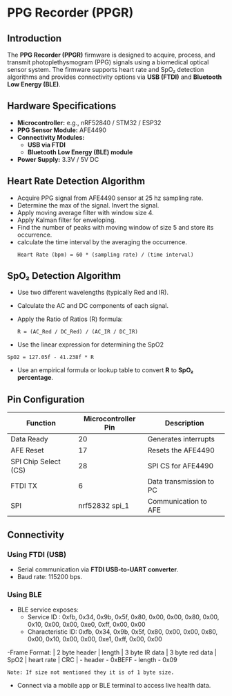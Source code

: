 # PPG Recorder (PPGR)

## Introduction

The **PPG Recorder (PPGR)** firmware is designed to acquire, process, and transmit photoplethysmogram (PPG) signals using a biomedical optical sensor system. The firmware supports heart rate and SpO₂ detection algorithms and provides connectivity options via **USB (FTDI)** and **Bluetooth Low Energy (BLE)**.

## Hardware Specifications

- **Microcontroller:** e.g., nRF52840 / STM32 / ESP32
- **PPG Sensor Module:** AFE4490
- **Connectivity Modules:**
  - **USB via FTDI**
  - **Bluetooth Low Energy (BLE) module**
- **Power Supply:** 3.3V / 5V DC

## Heart Rate Detection Algorithm

- Acquire PPG signal from AFE4490 sensor at 25 hz sampling rate.
- Determine the max of the signal. Invert the signal.
- Apply moving average filter with window size 4.
- Apply Kalman filter for enveloping. 
- Find the number of peaks with moving window of size 5 and store its occurrence. 
- calculate the time interval by the averaging the occurrence.
  ```
  Heart Rate (bpm) = 60 * (sampling rate) / (time interval)
  ```

## SpO₂ Detection Algorithm

- Use two different wavelengths (typically Red and IR).

- Calculate the AC and DC components of each signal.

- Apply the Ratio of Ratios (R) formula:

  ```
  R = (AC_Red / DC_Red) / (AC_IR / DC_IR)
  ```
- Use the linear expression for determining the SpO2
```
SpO2 = 127.05f - 41.238f * R
```

- Use an empirical formula or lookup table to convert **R** to **SpO₂ percentage**.

## Pin Configuration

| Function             | Microcontroller Pin | Description              |
| -------------------- | ------------------- | ------------------------ |
| Data Ready	       |	20	     | Generates interrupts     |
| AFE Reset            | 	17           | Resets the AFE4490       |
| SPI Chip Select (CS) | 	28           | SPI CS for AFE4490       |
| FTDI TX              | 	6            | Data transmission to PC  |
| SPI		       |   nrf52832 spi_1    | Communication to AFE     |

## Connectivity

### Using FTDI (USB)

- Serial communication via **FTDI USB-to-UART converter**.
- Baud rate: 115200 bps.

### Using BLE

- BLE service exposes:
  - Service ID : 0xfb, 0x34, 0x9b, 0x5f, 0x80, 0x00, 0x00, 0x80, 0x00, 0x10, 0x00, 0x00, 0xe0, 0xff, 0x00, 0x00
  - Characteristic ID: 0xfb, 0x34, 0x9b, 0x5f, 0x80, 0x00, 0x00, 0x80, 0x00, 0x10, 0x00, 0x00, 0xe1, 0xff, 0x00, 0x00

-Frame Format:
  | 2 byte header | length | 3 byte IR data | 3 byte red data | SpO2 | heart rate | CRC |
    - header - 0xBEFF
    - length - 0x09
```
Note: If size not mentioned they it is of 1 byte size.
```
  
- Connect via a mobile app or BLE terminal to access live health data.

